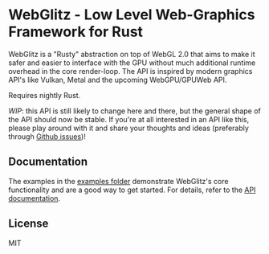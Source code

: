 # WebGlitz - Low Level Web-Graphics Framework for Rust

WebGlitz is a "Rusty" abstraction on top of WebGL 2.0 that aims to make it safer and easier to interface with the GPU 
without much additional runtime overhead in the core render-loop. The API is inspired by modern graphics API's like 
Vulkan, Metal and the upcoming WebGPU/GPUWeb API.

Requires nightly Rust.

*WIP*: this API is still likely to change here and there, but the general shape of the API should now be stable. If 
you're at all interested in an API like this, please play around with it and share your thoughts and ideas (preferably 
through [Github issues](https://github.com/RSSchermer/web_glitz.rs/issues))!

## Documentation

The examples in the [examples folder](./examples) demonstrate WebGlitz's core functionality and are a good way to get 
started. For details, refer to the [API documentation](https://docs.rs/web-glitz).

## License

MIT
